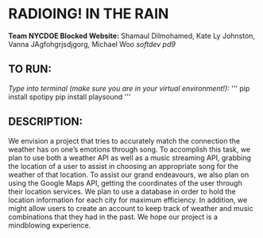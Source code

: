 # RADIOING! IN THE RAIN

**Team NYCDOE Blocked Website:** Shamaul Dilmohamed, Kate Ly Johnston, Vanna JAgfohgrjsdjgorg, Michael Woo
*softdev pd9*


## TO RUN:

*Type into terminal (make sure you are in your virtual environment!):*
'''
pip install spotipy
pip install playsound
'''

## DESCRIPTION:

We envision a project that tries to accurately match the connection the weather has on one’s emotions through song. To accomplish this task, we plan to use both a weather API as well as a music streaming API, grabbing the location of a user to assist in choosing an appropriate song for the weather of that location. To assist our grand endeavours, we also plan on using the Google Maps API, getting the coordinates of the user through their location services. We plan to use a database in order to hold the location information for each city for maximum efficiency. In addition, we might allow users to create an account to keep track of weather and music combinations that they had in the past. We hope our project is a mindblowing experience.

